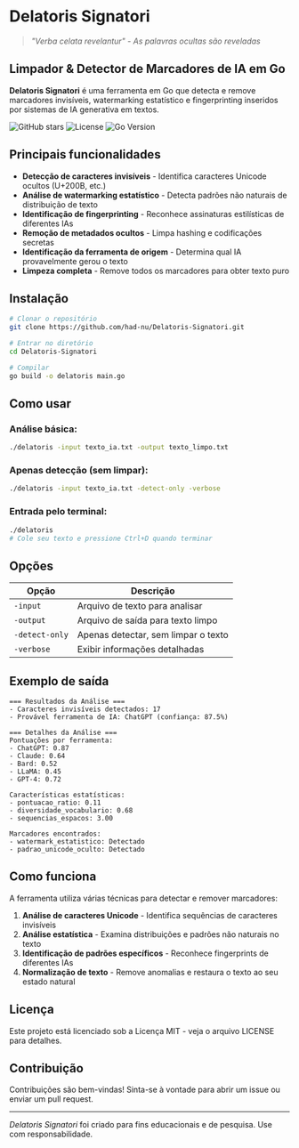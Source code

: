 # Delatoris Signatori

> *"Verba celata revelantur" - As palavras ocultas são reveladas*

## Limpador & Detector de Marcadores de IA em Go

**Delatoris Signatori** é uma ferramenta em Go que detecta e remove marcadores invisíveis, watermarking estatístico e fingerprinting inseridos por sistemas de IA generativa em textos.

![GitHub stars](https://img.shields.io/github/stars/had-nu/Delatoris-Signatori?style=social)
![License](https://img.shields.io/badge/license-MIT-blue.svg)
![Go Version](https://img.shields.io/badge/go-%3E%3D%201.16-blue)

## Principais funcionalidades

- **Detecção de caracteres invisíveis** - Identifica caracteres Unicode ocultos (U+200B, etc.)
- **Análise de watermarking estatístico** - Detecta padrões não naturais de distribuição de texto
- **Identificação de fingerprinting** - Reconhece assinaturas estilísticas de diferentes IAs
- **Remoção de metadados ocultos** - Limpa hashing e codificações secretas
- **Identificação da ferramenta de origem** - Determina qual IA provavelmente gerou o texto
- **Limpeza completa** - Remove todos os marcadores para obter texto puro

## Instalação

```bash
# Clonar o repositório
git clone https://github.com/had-nu/Delatoris-Signatori.git

# Entrar no diretório
cd Delatoris-Signatori

# Compilar
go build -o delatoris main.go
```

## Como usar

### Análise básica:
```bash
./delatoris -input texto_ia.txt -output texto_limpo.txt
```

### Apenas detecção (sem limpar):
```bash
./delatoris -input texto_ia.txt -detect-only -verbose
```

### Entrada pelo terminal:
```bash
./delatoris
# Cole seu texto e pressione Ctrl+D quando terminar
```

## Opções

| Opção | Descrição |
|-------|-----------|
| `-input` | Arquivo de texto para analisar |
| `-output` | Arquivo de saída para texto limpo |
| `-detect-only` | Apenas detectar, sem limpar o texto |
| `-verbose` | Exibir informações detalhadas |

## Exemplo de saída

```
=== Resultados da Análise ===
- Caracteres invisíveis detectados: 17
- Provável ferramenta de IA: ChatGPT (confiança: 87.5%)

=== Detalhes da Análise ===
Pontuações por ferramenta:
- ChatGPT: 0.87
- Claude: 0.64
- Bard: 0.52
- LLaMA: 0.45
- GPT-4: 0.72

Características estatísticas:
- pontuacao_ratio: 0.11
- diversidade_vocabulario: 0.68
- sequencias_espacos: 3.00

Marcadores encontrados:
- watermark_estatistico: Detectado
- padrao_unicode_oculto: Detectado
```

## Como funciona

A ferramenta utiliza várias técnicas para detectar e remover marcadores:

1. **Análise de caracteres Unicode** - Identifica sequências de caracteres invisíveis
2. **Análise estatística** - Examina distribuições e padrões não naturais no texto
3. **Identificação de padrões específicos** - Reconhece fingerprints de diferentes IAs
4. **Normalização de texto** - Remove anomalias e restaura o texto ao seu estado natural

## Licença

Este projeto está licenciado sob a Licença MIT - veja o arquivo LICENSE para detalhes.

## Contribuição

Contribuições são bem-vindas! Sinta-se à vontade para abrir um issue ou enviar um pull request.

---

*Delatoris Signatori* foi criado para fins educacionais e de pesquisa. Use com responsabilidade.
